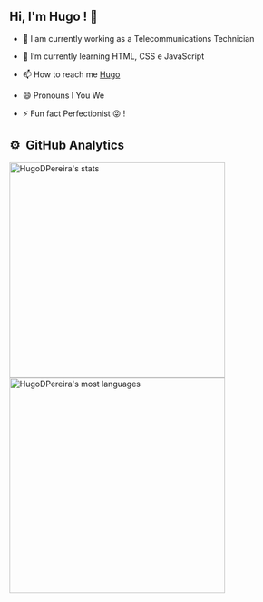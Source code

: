 ## Hi, I'm Hugo ! 👋

- 🔭 I am currently working as a Telecommunications Technician

- 🌱 I’m currently learning HTML, CSS e JavaScript

- 📫 How to reach me [Hugo](https://www.linkedin.com/in/hugo-d-pereira/)

- 😄 Pronouns I You We

- ⚡ Fun fact Perfectionist 😜 !

## ⚙️ &nbsp;GitHub Analytics

<p align="left">
<img width="380em" src="https://github-readme-stats.vercel.app/api?username=HugoDPereira&show_icons=true&theme=react" alt="HugoDPereira's stats"/>
<img width="380em" src="https://github-readme-stats.vercel.app/api/top-langs/?username=HugoDPereira&layout=compact&theme=react" alt="HugoDPereira's most languages"/>
</p>


